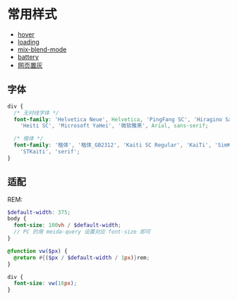 # 常用样式

- [hover](./hover)
- [loading](./loading)
- [mix-blend-mode](./mix-blend-mode)
- [battery](./battery)
- [网页置灰](./网页置灰)

## 字体

```css
div {
  /* 无衬线字体 */
  font-family: 'Helvetica Neue', Helvetica, 'PingFang SC', 'Hiragino Sans GB',
    'Heiti SC', 'Microsoft YaHei', '微软雅黑', Arial, sans-serif;

  /* 楷体 */
  font-family: '楷体', '楷体_GB2312', 'Kaiti SC Regular', 'KaiTi', 'SimKai',
    'STKaiti', 'serif';
}
```

## 适配

REM:

```scss
$default-width: 375;
body {
  font-size: 100vh / $default-width;
  // PC 的用 meida-query 设置对应 font-size 即可
}

@function vw($px) {
  @return #{($px / $default-width / 1px)}rem;
}

div {
  font-size: vw(16px);
}
```
